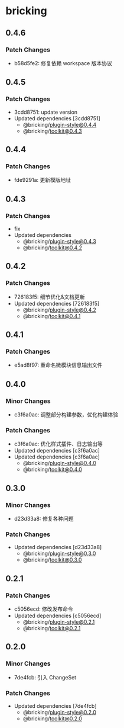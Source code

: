 # bricking

## 0.4.6

### Patch Changes

- b58d5fe2: 修复依赖 workspace 版本协议

## 0.4.5

### Patch Changes

- 3cdd8751: update version
- Updated dependencies [3cdd8751]
  - @bricking/plugin-style@0.4.4
  - @bricking/toolkit@0.4.3

## 0.4.4

### Patch Changes

- fde9291a: 更新模版地址

## 0.4.3

### Patch Changes

- fix
- Updated dependencies
  - @bricking/plugin-style@0.4.3
  - @bricking/toolkit@0.4.2

## 0.4.2

### Patch Changes

- 726183f5: 细节优化&文档更新
- Updated dependencies [726183f5]
  - @bricking/plugin-style@0.4.2
  - @bricking/toolkit@0.4.1

## 0.4.1

### Patch Changes

- e5ad8f97: 重命名微模块信息输出文件

## 0.4.0

### Minor Changes

- c3f6a0ac: 调整部分构建参数，优化构建体验

### Patch Changes

- c3f6a0ac: 优化样式插件、日志输出等
- Updated dependencies [c3f6a0ac]
- Updated dependencies [c3f6a0ac]
  - @bricking/plugin-style@0.4.0
  - @bricking/toolkit@0.4.0

## 0.3.0

### Minor Changes

- d23d33a8: 修复各种问题

### Patch Changes

- Updated dependencies [d23d33a8]
  - @bricking/plugin-style@0.3.0
  - @bricking/toolkit@0.3.0

## 0.2.1

### Patch Changes

- c5056ecd: 修改发布命令
- Updated dependencies [c5056ecd]
  - @bricking/plugin-style@0.2.1
  - @bricking/toolkit@0.2.1

## 0.2.0

### Minor Changes

- 7de4fcb: 引入 ChangeSet

### Patch Changes

- Updated dependencies [7de4fcb]
  - @bricking/plugin-style@0.2.0
  - @bricking/toolkit@0.2.0
